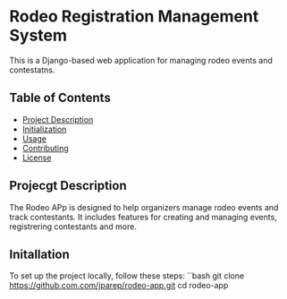 # Rodeo Registration Management System
 This is a Django-based web application for managing rodeo events and contestatns. 

 ## Table of Contents

 - [Project Description](#project-descption)
 - [Initialization](#Initialization)
 - [Usage](#usage)
 - [Contributing](#contributing)
 - [License](#license)

 ## Projecgt Description

 The Rodeo APp is designed to help organizers manage rodeo events and track contestants. It includes features for creating and managing events, registrering contestants and more.

 ## Initallation
  To set up the project locally, follow these steps:
  ``bash
  git clone https://github.com.com/jparep/rodeo-app.git
  cd rodeo-app